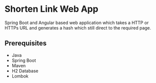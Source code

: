 # Shorten Link Web App
Spring Boot and Angular based web application which takes a HTTP or HTTPs URL and generates a hash which still direct to the required page. 
## Prerequisites
- Java 
- Spring Boot
- Maven
- H2 Database
- Lombok

